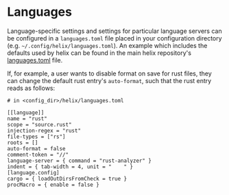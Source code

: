 # Languages

Language-specific settings and settings for particular language servers can be configured in a `languages.toml` file placed in your configuration directory (e.g. `~/.config/helix/languages.toml`). An example which includes the defaults used by helix can be found in the main helix repository's [languages.toml](https://github.com/helix-editor/helix/blob/master/languages.toml) file.

If, for example, a user wants to disable format on save for rust files, they can change the default rust entry's `auto-format`, such that the rust entry reads as follows:

```
# in <config_dir>/helix/languages.toml

[[language]]
name = "rust"
scope = "source.rust"
injection-regex = "rust"
file-types = ["rs"]
roots = []
auto-format = false
comment-token = "//"
language-server = { command = "rust-analyzer" }
indent = { tab-width = 4, unit = "    " }
[language.config]
cargo = { loadOutDirsFromCheck = true }
procMacro = { enable = false }
```

